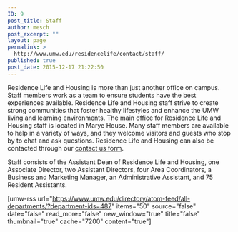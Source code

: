 ```yaml
---
ID: 9
post_title: Staff
author: mesch
post_excerpt: ""
layout: page
permalink: >
  http://www.umw.edu/residencelife/contact/staff/
published: true
post_date: 2015-12-17 21:22:50
---
```

Residence Life and Housing is more than just another office on campus. Staff members work as a team to ensure students have the best experiences available. Residence Life and Housing staff strive to create strong communities that foster healthy lifestyles and enhance the UMW living and learning environments. The main office for Residence Life and Housing staff is located in Marye House. Many staff members are available to help in a variety of ways, and they welcome visitors and guests who stop by to chat and ask questions. Residence Life and Housing can also be contacted through our <a href="http://www.umw.edu/residencelife/contact/">contact us form</a>.

Staff consists of the Assistant Dean of Residence Life and Housing, one Associate Director, two Assistant Directors, four Area Coordinators, a Business and Marketing Manager, an Administrative Assistant, and 75 Resident Assistants.

[umw-rss url="https://www.umw.edu/directory/atom-feed/all-departments/?department-ids=487" items="50" source="false" date="false" read_more="false" new_window="true" title="false" thumbnail="true" cache="7200" content="true"]